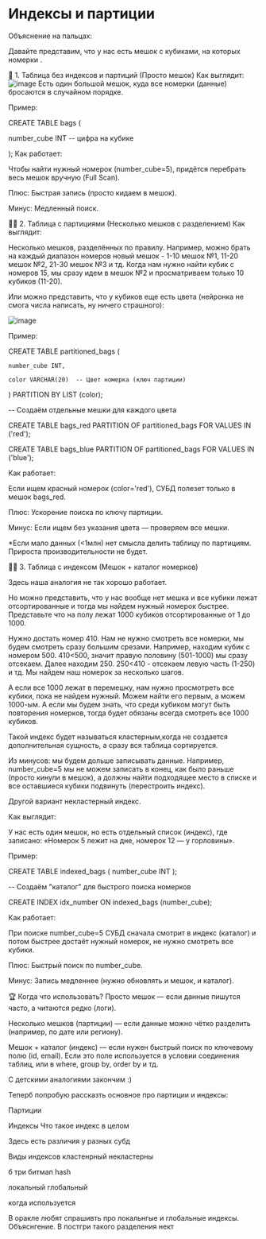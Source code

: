 # Индексы и партиции



Объяснение на пальцах:


Давайте представим, что у нас есть мешок с кубиками, на которых номерки .




🎒 1. Таблица без индексов и партиций (Просто мешок)
Как выглядит:
![image](https://github.com/user-attachments/assets/4c170aee-a1be-4256-bbd0-7b418c1802c3)
Есть один большой мешок, куда все номерки (данные) бросаются в случайном порядке.

Пример:

CREATE TABLE bags (

  number_cube INT  -- цифра на кубике
  
);
Как работает:

Чтобы найти нужный номерок (number_cube=5), придётся перебрать весь мешок вручную (Full Scan).

Плюс: Быстрая запись (просто кидаем в мешок).

Минус: Медленный поиск.

🎒🎒 2. Таблица с партициями (Несколько мешков с разделением)
Как выглядит:

Несколько мешков, разделённых по правилу. Например, можно брать на каждый диапазон номеров новый мешок - 1-10 мешок №1, 11-20 мешок №2, 21-30 мешок №3 и тд.
Когда нам нужно найти кубик с номеров 15, мы сразу идем в мешок №2 и просматриваем только 10 кубиков (11-20).


Или можно представить, что у кубиков еще есть цвета (нейронка не смога числа написать, ну ничего страшного):

![image](https://github.com/user-attachments/assets/d82691e4-35b3-4292-b9b2-dfd2ef23be60)


Пример:

CREATE TABLE partitioned_bags (

    number_cube INT,
    
    color VARCHAR(20)  -- Цвет номерка (ключ партиции)
    
) 
PARTITION BY LIST (color);

-- Создаём отдельные мешки для каждого цвета

CREATE TABLE bags_red PARTITION OF partitioned_bags FOR VALUES IN ('red');

CREATE TABLE bags_blue PARTITION OF partitioned_bags FOR VALUES IN ('blue');

Как работает:

Если ищем красный номерок (color='red'), СУБД полезет только в мешок bags_red.

Плюс: Ускорение поиска по ключу партиции.

Минус: Если ищем без указания цвета — проверяем все мешки.

*Если мало данных (<1млн) нет смысла делить таблицу по партициям. Прироста производительности не будет.

🎒📌 3. Таблица с индексом (Мешок + каталог номерков)

Здесь наша аналогия не так хорошо работает.

Но можно представить, что у нас вообще нет мешка и все кубики лежат отсортированные и тогда мы найдем нужный номерок быстрее. Представьте что на полу лежат 1000 кубиков отсортированные от 1 до 1000. 

Нужно достать номер 410. Нам не нужно смотреть все номерки, мы будем смотреть сразу большим срезами. Например, находим кубик с номером 500. 410<500, значит правую половину (501-1000) мы сразу отсекаем. Далее находим 250. 250<410 - отсекаем левую часть (1-250) и тд. Мы найдем наш номерок за несколько шагов.

А если все 1000 лежат в перемешку, нам нужно просмотреть все кубики, пока не найдем нужный. Можем найти его первым, а можем 1000-ым. А если мы будем знать, что среди кубиком могут быть повторения номерков, тогда будет обязаны всегда смотреть все 1000 кубиков. 

Такой индекс будет называться кластерным,когда не создается дополнительная сущность, а сразу вся таблица сортируется.

Из минусов: мы будем дольше записывать данные. Например, number_cube=5 мы не можем записать в конец, как было раньше (просто кинули в мешок), а должны найти подходящее место в списке и все оставшиеся кубики подвинуть (перестроить индекс). 


Другой вариант некластерный индекс.

Как выглядит:

У нас есть один мешок, но есть отдельный список (индекс), где записано:
«Номерок 5 лежит на дне, номерок 12 — у горловины».

Пример:

CREATE TABLE indexed_bags (
    number_cube INT
);

-- Создаём "каталог" для быстрого поиска номерков

CREATE INDEX idx_number ON indexed_bags (number_cube);

Как работает:

При поиске number_cube=5 СУБД сначала смотрит в индекс (каталог) и потом быстрее достаёт нужный номерок, не нужно смотреть все кубики.

Плюс: Быстрый поиск по number_cube.

Минус: Запись медленнее (нужно обновлять и мешок, и каталог).


🏆 Когда что использовать?
Просто мешок — если данные пишутся часто, а читаются редко (логи).

Несколько мешков (партиции) — если данные можно чётко разделить (например, по дате или региону).

Мешок + каталог (индекс) — если нужен быстрый поиск по ключевому полю (id, email). Если это поле используется в условии соединения таблиц, или в where, group by, order by и тд.




С детскими аналогиями закончим :)

Теперб попробую рассказть основное про партиции и индексы:


Партиции




Индексы
Что такое индекс в целом

Здесь есть различия у разных субд

Виды индексов
кластенрный некластерны


б три
битмап
hash


локальный глобальный


когда используется


В оракле любят спрашивть про локальнгые и глобальные индексы.
Объяснгение.
В постгри такого разделения нект


